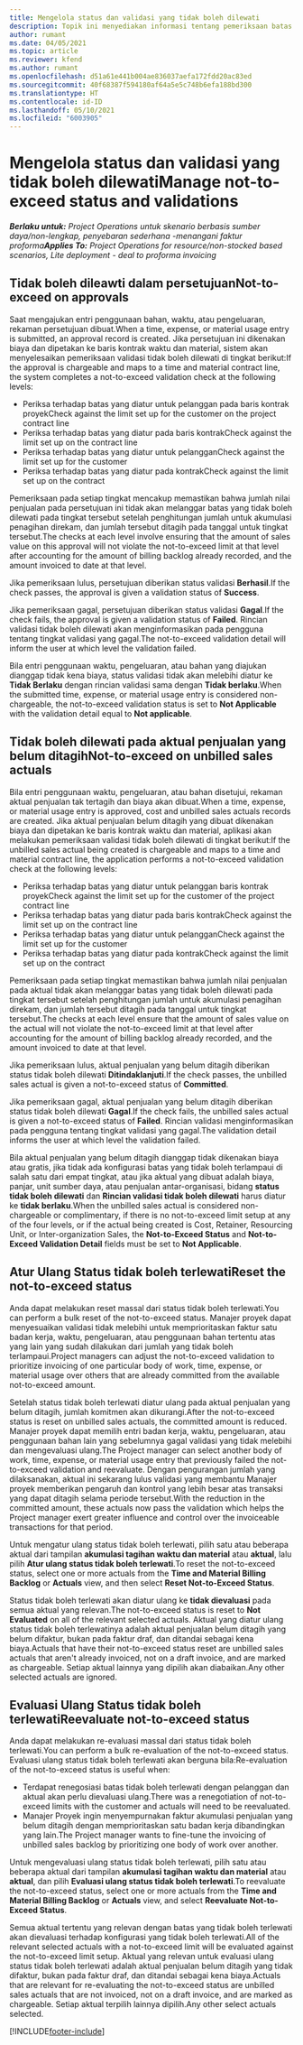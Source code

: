 ```yaml
---
title: Mengelola status dan validasi yang tidak boleh dilewati
description: Topik ini menyediakan informasi tentang pemeriksaan batas yang tidak boleh dilewati yang dilakukan dalam Project Operations.
author: rumant
ms.date: 04/05/2021
ms.topic: article
ms.reviewer: kfend
ms.author: rumant
ms.openlocfilehash: d51a61e441b004ae836037aefa172fdd20ac83ed
ms.sourcegitcommit: 40f68387f594180af64a5e5c748b6efa188bd300
ms.translationtype: HT
ms.contentlocale: id-ID
ms.lasthandoff: 05/10/2021
ms.locfileid: "6003905"
---
```

# <a name="manage-not-to-exceed-status-and-validations"></a><span data-ttu-id="53c40-103">Mengelola status dan validasi yang tidak boleh dilewati</span><span class="sxs-lookup"><span data-stu-id="53c40-103">Manage not-to-exceed status and validations</span></span> 

<span data-ttu-id="53c40-104">_**Berlaku untuk:** Project Operations untuk skenario berbasis sumber daya/non-lengkap, penyebaran sederhana -menangani faktur proforma_</span><span class="sxs-lookup"><span data-stu-id="53c40-104">_**Applies To:** Project Operations for resource/non-stocked based scenarios, Lite deployment - deal to proforma invoicing_</span></span>

## <a name="not-to-exceed-on-approvals"></a><span data-ttu-id="53c40-105">Tidak boleh dileawti dalam persetujuan</span><span class="sxs-lookup"><span data-stu-id="53c40-105">Not-to-exceed on approvals</span></span>

<span data-ttu-id="53c40-106">Saat mengajukan entri penggunaan bahan, waktu, atau pengeluaran, rekaman persetujuan dibuat.</span><span class="sxs-lookup"><span data-stu-id="53c40-106">When a time, expense, or material usage entry is submitted, an approval record is created.</span></span> <span data-ttu-id="53c40-107">Jika persetujuan ini dikenakan biaya dan dipetakan ke baris kontrak waktu dan material, sistem akan menyelesaikan pemeriksaan validasi tidak boleh dilewati di tingkat berikut:</span><span class="sxs-lookup"><span data-stu-id="53c40-107">If the approval is chargeable and maps to a time and material contract line, the system completes a not-to-exceed validation check at the following levels:</span></span>

  - <span data-ttu-id="53c40-108">Periksa terhadap batas yang diatur untuk pelanggan pada baris kontrak proyek</span><span class="sxs-lookup"><span data-stu-id="53c40-108">Check against the limit set up for the customer on the project contract line</span></span>
  - <span data-ttu-id="53c40-109">Periksa terhadap batas yang diatur pada baris kontrak</span><span class="sxs-lookup"><span data-stu-id="53c40-109">Check against the limit set up on the contract line</span></span>
  - <span data-ttu-id="53c40-110">Periksa terhadap batas yang diatur untuk pelanggan</span><span class="sxs-lookup"><span data-stu-id="53c40-110">Check against the limit set up for the customer</span></span>
  - <span data-ttu-id="53c40-111">Periksa terhadap batas yang diatur pada kontrak</span><span class="sxs-lookup"><span data-stu-id="53c40-111">Check against the limit set up on the contract</span></span>

<span data-ttu-id="53c40-112">Pemeriksaan pada setiap tingkat mencakup memastikan bahwa jumlah nilai penjualan pada persetujuan ini tidak akan melanggar batas yang tidak boleh dilewati pada tingkat tersebut setelah penghitungan jumlah untuk akumulasi penagihan direkam, dan jumlah tersebut ditagih pada tanggal untuk tingkat tersebut.</span><span class="sxs-lookup"><span data-stu-id="53c40-112">The checks at each level involve ensuring that the amount of sales value on this approval will not violate the not-to-exceed limit at that level after accounting for the amount of billing backlog already recorded, and the amount invoiced to date at that level.</span></span>

<span data-ttu-id="53c40-113">Jika pemeriksaan lulus, persetujuan diberikan status validasi **Berhasil**.</span><span class="sxs-lookup"><span data-stu-id="53c40-113">If the check passes, the approval is given a validation status of **Success**.</span></span>

<span data-ttu-id="53c40-114">Jika pemeriksaan gagal, persetujuan diberikan status validasi **Gagal**.</span><span class="sxs-lookup"><span data-stu-id="53c40-114">If the check fails, the approval is given a validation status of **Failed**.</span></span> <span data-ttu-id="53c40-115">Rincian validasi tidak boleh dilewati akan menginformasikan pada pengguna tentang tingkat validasi yang gagal.</span><span class="sxs-lookup"><span data-stu-id="53c40-115">The not-to-exceed validation detail will inform the user at which level the validation failed.</span></span>

<span data-ttu-id="53c40-116">Bila entri penggunaan waktu, pengeluaran, atau bahan yang diajukan dianggap tidak kena biaya, status validasi tidak akan melebihi diatur ke **Tidak Berlaku** dengan rincian validasi sama dengan **Tidak berlaku**.</span><span class="sxs-lookup"><span data-stu-id="53c40-116">When the submitted time, expense, or material usage entry is considered non-chargeable, the not-to-exceed validation status is set to **Not Applicable** with the validation detail equal to **Not applicable**.</span></span>

## <a name="not-to-exceed-on-unbilled-sales-actuals"></a><span data-ttu-id="53c40-117">Tidak boleh dilewati pada aktual penjualan yang belum ditagih</span><span class="sxs-lookup"><span data-stu-id="53c40-117">Not-to-exceed on unbilled sales actuals</span></span>

<span data-ttu-id="53c40-118">Bila entri penggunaan waktu, pengeluaran, atau bahan disetujui, rekaman aktual penjualan tak tertagih dan biaya akan dibuat.</span><span class="sxs-lookup"><span data-stu-id="53c40-118">When a time, expense, or material usage entry is approved, cost and unbilled sales actuals records are created.</span></span> <span data-ttu-id="53c40-119">Jika aktual penjualan belum ditagih yang dibuat dikenakan biaya dan dipetakan ke baris kontrak waktu dan material, aplikasi akan melakukan pemeriksaan validasi tidak boleh dilewati di tingkat berikut:</span><span class="sxs-lookup"><span data-stu-id="53c40-119">If the unbilled sales actual being created is chargeable and maps to a time and material contract line, the application performs a not-to-exceed validation check at the following levels:</span></span>

  - <span data-ttu-id="53c40-120">Periksa terhadap batas yang diatur untuk pelanggan baris kontrak proyek</span><span class="sxs-lookup"><span data-stu-id="53c40-120">Check against the limit set up for the customer of the project contract line</span></span>
  - <span data-ttu-id="53c40-121">Periksa terhadap batas yang diatur pada baris kontrak</span><span class="sxs-lookup"><span data-stu-id="53c40-121">Check against the limit set up on the contract line</span></span>
  - <span data-ttu-id="53c40-122">Periksa terhadap batas yang diatur untuk pelanggan</span><span class="sxs-lookup"><span data-stu-id="53c40-122">Check against the limit set up for the customer</span></span>
  - <span data-ttu-id="53c40-123">Periksa terhadap batas yang diatur pada kontrak</span><span class="sxs-lookup"><span data-stu-id="53c40-123">Check against the limit set up on the contract</span></span>

<span data-ttu-id="53c40-124">Pemeriksaan pada setiap tingkat memastikan bahwa jumlah nilai penjualan pada aktual tidak akan melanggar batas yang tidak boleh dilewati pada tingkat tersebut setelah penghitungan jumlah untuk akumulasi penagihan direkam, dan jumlah tersebut ditagih pada tanggal untuk tingkat tersebut.</span><span class="sxs-lookup"><span data-stu-id="53c40-124">The checks at each level ensure that the amount of sales value on the actual will not violate the not-to-exceed limit at that level after accounting for the amount of billing backlog already recorded, and the amount invoiced to date at that level.</span></span>

<span data-ttu-id="53c40-125">Jika pemeriksaan lulus, aktual penjualan yang belum ditagih diberikan status tidak boleh dilewati **Ditindaklanjuti**.</span><span class="sxs-lookup"><span data-stu-id="53c40-125">If the check passes, the unbilled sales actual is given a not-to-exceed status of **Committed**.</span></span>

<span data-ttu-id="53c40-126">Jika pemeriksaan gagal, aktual penjualan yang belum ditagih diberikan status tidak boleh dilewati **Gagal**.</span><span class="sxs-lookup"><span data-stu-id="53c40-126">If the check fails, the unbilled sales actual is given a not-to-exceed status of **Failed**.</span></span> <span data-ttu-id="53c40-127">Rincian validasi menginformasikan pada pengguna tentang tingkat validasi yang gagal.</span><span class="sxs-lookup"><span data-stu-id="53c40-127">The validation detail informs the user at which level the validation failed.</span></span>

<span data-ttu-id="53c40-128">Bila aktual penjualan yang belum ditagih dianggap tidak dikenakan biaya atau gratis, jika tidak ada konfigurasi batas yang tidak boleh terlampaui di salah satu dari empat tingkat, atau jika aktual yang dibuat adalah biaya, panjar, unit sumber daya, atau penjualan antar-organisasi, bidang **status tidak boleh dilewati** dan **Rincian validasi tidak boleh dilewati** harus diatur ke **tidak berlaku**.</span><span class="sxs-lookup"><span data-stu-id="53c40-128">When the unbilled sales actual is considered non-chargeable or complimentary, if there is no not-to-exceed limit setup at any of the four levels, or if the actual being created is Cost, Retainer, Resourcing Unit, or Inter-organization Sales, the **Not-to-Exceed Status** and **Not-to-Exceed Validation Detail** fields must be set to **Not Applicable**.</span></span>

## <a name="reset-the-not-to-exceed-status"></a><span data-ttu-id="53c40-129">Atur Ulang Status tidak boleh terlewati</span><span class="sxs-lookup"><span data-stu-id="53c40-129">Reset the not-to-exceed status</span></span>

<span data-ttu-id="53c40-130">Anda dapat melakukan reset massal dari status tidak boleh terlewati.</span><span class="sxs-lookup"><span data-stu-id="53c40-130">You can perform a bulk reset of the not-to-exceed status.</span></span> <span data-ttu-id="53c40-131">Manajer proyek dapat menyesuaikan validasi tidak melebihi untuk memprioritaskan faktur satu badan kerja, waktu, pengeluaran, atau penggunaan bahan tertentu atas yang lain yang sudah dilakukan dari jumlah yang tidak boleh terlampaui.</span><span class="sxs-lookup"><span data-stu-id="53c40-131">Project managers can adjust the not-to-exceed validation to prioritize invoicing of one particular body of work, time, expense, or material usage over others that are already committed from the available not-to-exceed amount.</span></span>

<span data-ttu-id="53c40-132">Setelah status tidak boleh terlewati diatur ulang pada aktual penjualan yang belum ditagih, jumlah komitmen akan dikurangi.</span><span class="sxs-lookup"><span data-stu-id="53c40-132">After the not-to-exceed status is reset on unbilled sales actuals, the committed amount is reduced.</span></span> <span data-ttu-id="53c40-133">Manajer proyek dapat memilih entri badan kerja, waktu, pengeluaran, atau penggunaan bahan lain yang sebelumnya gagal validasi yang tidak melebihi dan mengevaluasi ulang.</span><span class="sxs-lookup"><span data-stu-id="53c40-133">The Project manager can select another body of work, time, expense, or material usage entry that previously failed the not-to-exceed validation and reevaluate.</span></span> <span data-ttu-id="53c40-134">Dengan pengurangan jumlah yang dilaksanakan, aktual ini sekarang lulus validasi yang membantu Manajer proyek memberikan pengaruh dan kontrol yang lebih besar atas transaksi yang dapat ditagih selama periode tersebut.</span><span class="sxs-lookup"><span data-stu-id="53c40-134">With the reduction in the committed amount, these actuals now pass the validation which helps the Project manager exert greater influence and control over the invoiceable transactions for that period.</span></span>

<span data-ttu-id="53c40-135">Untuk mengatur ulang status tidak boleh terlewati, pilih satu atau beberapa aktual dari tampilan **akumulasi tagihan waktu dan material** atau **aktual**, lalu pilih **Atur ulang status tidak boleh terlewati**.</span><span class="sxs-lookup"><span data-stu-id="53c40-135">To reset the not-to-exceed status, select one or more actuals from the **Time and Material Billing Backlog** or **Actuals** view, and then select **Reset Not-to-Exceed Status**.</span></span>

<span data-ttu-id="53c40-136">Status tidak boleh terlewati akan diatur ulang ke **tidak dievaluasi** pada semua aktual yang relevan.</span><span class="sxs-lookup"><span data-stu-id="53c40-136">The not-to-exceed status is reset to **Not Evaluated** on all of the relevant selected actuals.</span></span> <span data-ttu-id="53c40-137">Aktual yang diatur ulang status tidak boleh terlewatinya adalah aktual penjualan belum ditagih yang belum difaktur, bukan pada faktur draf, dan ditandai sebagai kena biaya.</span><span class="sxs-lookup"><span data-stu-id="53c40-137">Actuals that have their not-to-exceed status reset are unbilled sales actuals that aren't already invoiced, not on a draft invoice, and are marked as chargeable.</span></span> <span data-ttu-id="53c40-138">Setiap aktual lainnya yang dipilih akan diabaikan.</span><span class="sxs-lookup"><span data-stu-id="53c40-138">Any other selected actuals are ignored.</span></span>

## <a name="reevaluate-not-to-exceed-status"></a><span data-ttu-id="53c40-139">Evaluasi Ulang Status tidak boleh terlewati</span><span class="sxs-lookup"><span data-stu-id="53c40-139">Reevaluate not-to-exceed status</span></span>

<span data-ttu-id="53c40-140">Anda dapat melakukan re-evaluasi massal dari status tidak boleh terlewati.</span><span class="sxs-lookup"><span data-stu-id="53c40-140">You can perform a bulk re-evaluation of the not-to-exceed status.</span></span> <span data-ttu-id="53c40-141">Evaluasi ulang status tidak boleh terlewati akan berguna bila:</span><span class="sxs-lookup"><span data-stu-id="53c40-141">Re-evaluation of the not-to-exceed status is useful when:</span></span>

  - <span data-ttu-id="53c40-142">Terdapat renegosiasi batas tidak boleh terlewati dengan pelanggan dan aktual akan perlu dievaluasi ulang.</span><span class="sxs-lookup"><span data-stu-id="53c40-142">There was a renegotiation of not-to-exceed limits with the customer and actuals will need to be reevaluated.</span></span>
  - <span data-ttu-id="53c40-143">Manajer Proyek ingin menyempurnakan faktur akumulasi penjualan yang belum ditagih dengan memprioritaskan satu badan kerja dibandingkan yang lain.</span><span class="sxs-lookup"><span data-stu-id="53c40-143">The Project manager wants to fine-tune the invoicing of unbilled sales backlog by prioritizing one body of work over another.</span></span>

<span data-ttu-id="53c40-144">Untuk mengevaluasi ulang status tidak boleh terlewati, pilih satu atau beberapa aktual dari tampilan **akumulasi tagihan waktu dan material** atau **aktual**, dan pilih **Evaluasi ulang status tidak boleh terlewati**.</span><span class="sxs-lookup"><span data-stu-id="53c40-144">To reevaluate the not-to-exceed status, select one or more actuals from the **Time and Material Billing Backlog** or **Actuals** view, and select **Reevaluate Not-to-Exceed Status**.</span></span>

<span data-ttu-id="53c40-145">Semua aktual tertentu yang relevan dengan batas yang tidak boleh terlewati akan dievaluasi terhadap konfigurasi yang tidak boleh terlewati.</span><span class="sxs-lookup"><span data-stu-id="53c40-145">All of the relevant selected actuals with a not-to-exceed limit will be evaluated against the not-to-exceed limit setup.</span></span> <span data-ttu-id="53c40-146">Aktual yang relevan untuk evaluasi ulang status tidak boleh terlewati adalah aktual penjualan belum ditagih yang tidak difaktur, bukan pada faktur draf, dan ditandai sebagai kena biaya.</span><span class="sxs-lookup"><span data-stu-id="53c40-146">Actuals that are relevant for re-evaluating the not-to-exceed status are unbilled sales actuals that are not invoiced, not on a draft invoice, and are marked as chargeable.</span></span> <span data-ttu-id="53c40-147">Setiap aktual terpilih lainnya dipilih.</span><span class="sxs-lookup"><span data-stu-id="53c40-147">Any other select actuals selected.</span></span>


[!INCLUDE[footer-include](../../includes/footer-banner.md)]
